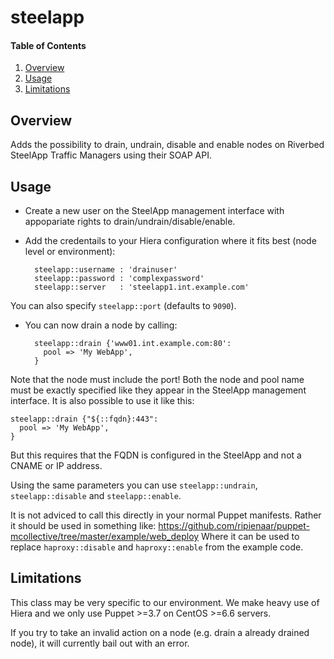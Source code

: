 # steelapp

#### Table of Contents

1. [Overview](#overview)
2. [Usage](#usage)
3. [Limitations](#limitations)

## Overview

Adds the possibility to drain, undrain, disable and enable nodes on Riverbed
SteelApp Traffic Managers using their SOAP API.

## Usage

- Create a new user on the SteelApp management interface with appopariate rights to drain/undrain/disable/enable.
- Add the credentails to your Hiera configuration where it fits best (node level or environment):

        steelapp::username : 'drainuser'
        steelapp::password : 'complexpassword'
        steelapp::server   : 'steelapp1.int.example.com'

You can also specify `steelapp::port` (defaults to `9090`).

- You can now drain a node by calling:

        steelapp::drain {'www01.int.example.com:80':
          pool => 'My WebApp',
        }

Note that the node must include the port!
Both the node and pool name must be exactly specified like they appear in the SteelApp management interface.
It is also possible to use it like this:

    steelapp::drain {"${::fqdn}:443":
      pool => 'My WebApp',
    }

But this requires that the FQDN is configured in the SteelApp and not a CNAME or IP address.

Using the same parameters you can use `steelapp::undrain`, `steelapp::disable` and `steelapp::enable`.

It is not adviced to call this directly in your normal Puppet manifests.
Rather it should be used in something like: 
https://github.com/ripienaar/puppet-mcollective/tree/master/example/web_deploy
Where it can be used to replace `haproxy::disable` and `haproxy::enable` from the example code.

## Limitations

This class may be very specific to our environment.
We make heavy use of Hiera and we only use Puppet >=3.7 on CentOS >=6.6 servers.

If you try to take an invalid action on a node (e.g. drain a already drained node),
it will currently bail out with an error.

